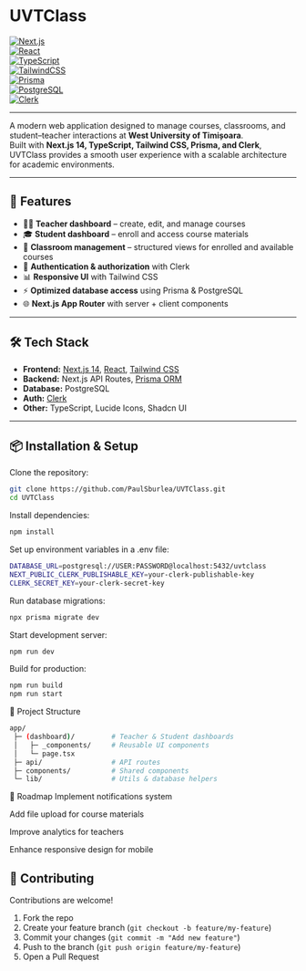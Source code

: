 # UVTClass  

[![Next.js](https://img.shields.io/badge/Next.js-14-black?logo=next.js)](https://nextjs.org/)  
[![React](https://img.shields.io/badge/React-18-61dafb?logo=react&logoColor=white)](https://react.dev/)  
[![TypeScript](https://img.shields.io/badge/TypeScript-5-blue?logo=typescript)](https://www.typescriptlang.org/)  
[![TailwindCSS](https://img.shields.io/badge/TailwindCSS-3-38bdf8?logo=tailwind-css&logoColor=white)](https://tailwindcss.com/)  
[![Prisma](https://img.shields.io/badge/Prisma-ORM-2d3748?logo=prisma)](https://www.prisma.io/)  
[![PostgreSQL](https://img.shields.io/badge/PostgreSQL-15-4169e1?logo=postgresql&logoColor=white)](https://www.postgresql.org/)  
[![Clerk](https://img.shields.io/badge/Auth-Clerk-4a90e2?logo=clerk)](https://clerk.com/)  

---

A modern web application designed to manage courses, classrooms, and student–teacher interactions at **West University of Timișoara**.  
Built with **Next.js 14, TypeScript, Tailwind CSS, Prisma, and Clerk**, UVTClass provides a smooth user experience with a scalable architecture for academic environments.  

---

## 🚀 Features  

- 👨‍🏫 **Teacher dashboard** – create, edit, and manage courses  
- 🎓 **Student dashboard** – enroll and access course materials  
- 📂 **Classroom management** – structured views for enrolled and available courses  
- 🔑 **Authentication & authorization** with Clerk  
- 📊 **Responsive UI** with Tailwind CSS  
- ⚡ **Optimized database access** using Prisma & PostgreSQL  
- 🌐 **Next.js App Router** with server + client components  

---

## 🛠️ Tech Stack  

- **Frontend:** [Next.js 14](https://nextjs.org/), [React](https://react.dev/), [Tailwind CSS](https://tailwindcss.com/)  
- **Backend:** Next.js API Routes, [Prisma ORM](https://www.prisma.io/)  
- **Database:** PostgreSQL  
- **Auth:** [Clerk](https://clerk.com)  
- **Other:** TypeScript, Lucide Icons, Shadcn UI  

---

## 📦 Installation & Setup  

Clone the repository:  
```bash
git clone https://github.com/PaulSburlea/UVTClass.git
cd UVTClass
```

Install dependencies:
```bash
npm install
```

Set up environment variables in a .env file:
```bash
DATABASE_URL=postgresql://USER:PASSWORD@localhost:5432/uvtclass
NEXT_PUBLIC_CLERK_PUBLISHABLE_KEY=your-clerk-publishable-key
CLERK_SECRET_KEY=your-clerk-secret-key
```

Run database migrations:
```bash
npx prisma migrate dev
```

Start development server:
```bash
npm run dev
```

Build for production:
```bash
npm run build
npm run start
```

📖 Project Structure
```bash
app/
 ├─ (dashboard)/         # Teacher & Student dashboards
 │   ├─ _components/     # Reusable UI components
 │   └─ page.tsx
 ├─ api/                 # API routes
 ├─ components/          # Shared components
 └─ lib/                 # Utils & database helpers
 ```

📅 Roadmap
 Implement notifications system

 Add file upload for course materials

 Improve analytics for teachers

 Enhance responsive design for mobile

## 🤝 Contributing
Contributions are welcome!

1. Fork the repo
2. Create your feature branch (`git checkout -b feature/my-feature`)
3. Commit your changes (`git commit -m "Add new feature"`)
4. Push to the branch (`git push origin feature/my-feature`)
5. Open a Pull Request
